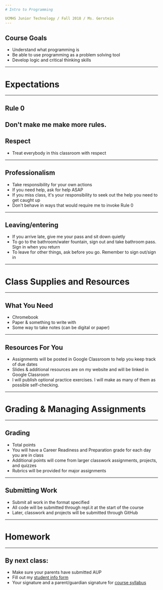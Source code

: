 ```yaml
---
# Intro to Programming

UCMHS Junior Technology / Fall 2018 / Ms. Gerstein
---
```

## Course Goals

* Understand what programming is
* Be able to use programming as a problem solving tool
* Develop logic and critical thinking skills
---
# Expectations
---
## Rule 0

Don't make me make more rules.
---
## Respect

* Treat everybody in this classroom with respect
---
## Professionalism

* Take responsibility for your own actions
* If you need help, ask for help ASAP
* If you miss class, it's your responsibility to seek out the help you need to get caught up
* Don't behave in ways that would require me to invoke Rule 0
---
## Leaving/entering

* If you arrive late, give me your pass and sit down quietly
* To go to the bathroom/water fountain, sign out and take bathroom pass. Sign in when you return
* To leave for other things, ask before you go. Remember to sign out/sign in
---
# Class Supplies and Resources
---
## What You Need

* Chromebook
* Paper & something to write with
* Some way to take notes (can be digital or paper)
---
## Resources For You

* Assignments will be posted in Google Classroom to help you keep track of due dates
* Slides & additional resources are on my website and will be linked in Google Classroom
* I will publish optional practice exercises. I will make as many of them as possible self-checking.
---
# Grading & Managing Assignments
---
## Grading

* Total points
* You will have a Career Readiness and Preparation grade for each day you are in class
* Additional points will come from larger classwork assignments, projects, and quizzes
* Rubrics will be provided for major assignments
---
## Submitting Work

* Submit all work in the format specified
* All code will be submitted through repl.it at the start of the course
* Later, classwork and projects will be submitted through GitHub
---
# Homework
---
## By next class:

* Make sure your parents have submitted AUP
* Fill out my [student info form](https://airtable.com/shrawMmS95wksQfYJ)
* Your signature and a parent/guardian signature for [course syllabus](https://gersteinj.github.io/intro-to-programming-18/)